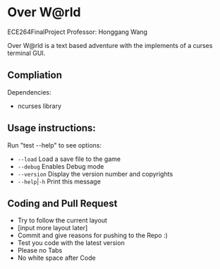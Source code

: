 Over W@rld
==================
ECE264FinalProject
Professor: Honggang Wang

Over W@rld is a text based adventure with the implements of a curses terminal GUI. 

Compliation
-----------

Dependencies:
* ncurses library

Usage instructions:
-----------
Run "test --help" to see options:
* `--load`			Load a save file to the game
* `--debug`			Enables Debug mode
* `--version`		Display the version number and copyrights
* `--help`|`-h`		Print this message




Coding and Pull Request
------------

* Try to follow the current layout
* [input more layout later]
* Commit and give reasons for pushing to the Repo :)
* Test you code with the latest version
* Please no Tabs
* No white space after Code
